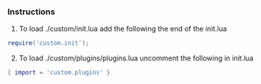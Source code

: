 ### Instructions

1. To load ./custom/init.lua add the following the end of the init.lua
```lua
require('custom.init');
```

2. To load ./custom/plugins/plugins.lua uncomment the following in init.lua
```lua
{ import = 'custom.plugins' }
```
